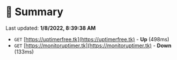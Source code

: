 # 📖 Summary
Last updated: **1/8/2022, 8:39:38 AM**

- `GET` [https://uptimerfree.tk](https://uptimerfree.tk) - **Up** (498ms)
- `GET` [https://monitoruptimer.tk](https://monitoruptimer.tk) - **Down** (133ms)
